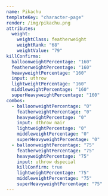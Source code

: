 ```yaml
---
name: Pikachu
templateKey: "character-page"
render: /img/pikachu.png
attributes:
  weight:
    weightClass: featherweight
    weightRank: "68"
    weightValue: "79"
killConfirms:
  balloonweightPercentage: "160"
  featherweightPercentage: "160"
  heavyweightPercentage: "160"
  input: uthrow
  lightweightPercentage: "160"
  middleweightPercentage: "160"
  superHeavyweightPercentage: "160"
combos:
  - balloonweightPercentage: "0"
    featherweightPercentage: "0"
    heavyweightPercentage: "0"
    input: dthrow nair
    lightweightPercentage: "0"
    middleweightPercentage: "0"
    superHeavyweightPercentage: "0"
  - balloonweightPercentage: "75"
    featherweightPercentage: "75"
    heavyweightPercentage: "75"
    input: uthrow dspecial
    killConfirm: true
    lightweightPercentage: "75"
    middleweightPercentage: "75"
    superHeavyweightPercentage: "75"
---
```


